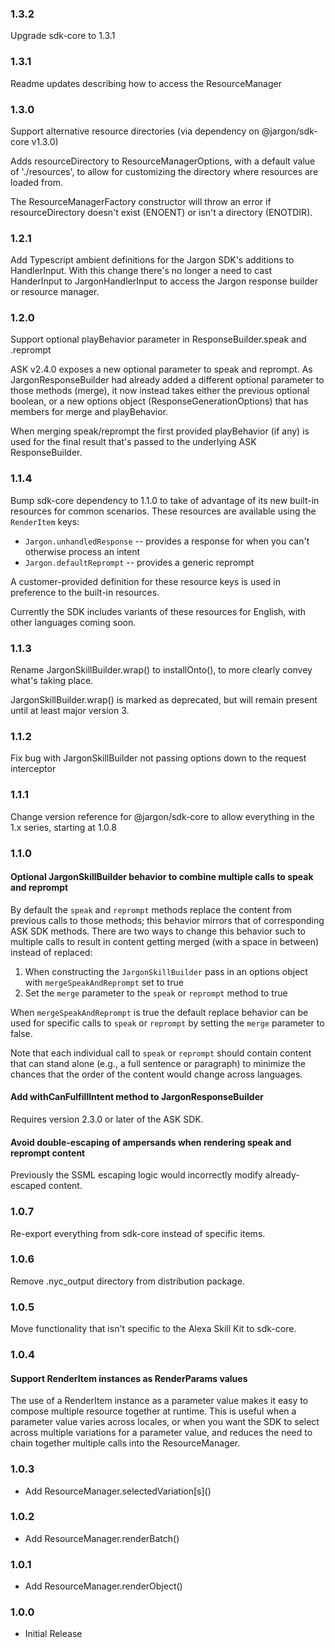 ### 1.3.2

Upgrade sdk-core to 1.3.1

### 1.3.1
Readme updates describing how to access the ResourceManager

### 1.3.0
Support alternative resource directories (via dependency on @jargon/sdk-core v1.3.0)

Adds resourceDirectory to ResourceManagerOptions, with a default value of './resources',
to allow for customizing the directory where resources are loaded from.

The ResourceManagerFactory constructor will throw an error if resourceDirectory doesn't
exist (ENOENT) or isn't a directory (ENOTDIR).

### 1.2.1
Add Typescript ambient definitions for the Jargon SDK's additions to HandlerInput. With this
change there's no longer a need to cast HanderInput to JargonHandlerInput to access the Jargon
response builder or resource manager.

### 1.2.0
Support optional playBehavior parameter in ResponseBuilder.speak and .reprompt

ASK v2.4.0 exposes a new optional parameter to speak and reprompt. As JargonResponseBuilder
had already added a different optional parameter to those methods (merge), it now instead
takes either the previous optional boolean, or a new options object (ResponseGenerationOptions)
that has members for merge and playBehavior.

When merging speak/reprompt the first provided playBehavior (if any) is used for the final result
that's passed to the underlying ASK ResponseBuilder.

### 1.1.4
Bump sdk-core dependency to 1.1.0 to take of advantage of its new built-in resources for common scenarios. These resources are available using the `RenderItem` keys:
* `Jargon.unhandledResponse` -- provides a response for when you can't otherwise process an intent
* `Jargon.defaultReprompt` -- provides a generic reprompt

A customer-provided definition for these resource keys is used in preference to the built-in resources.

Currently the SDK includes variants of these resources for English, with other languages coming soon.

### 1.1.3
Rename JargonSkillBuilder.wrap() to installOnto(), to more clearly convey what's taking place.

JargonSkillBuilder.wrap() is marked as deprecated, but will remain present until at least major
version 3.

### 1.1.2
Fix bug with JargonSkillBuilder not passing options down to the request interceptor

### 1.1.1
Change version reference for @jargon/sdk-core to allow everything in the 1.x series, starting at 1.0.8

### 1.1.0
#### Optional JargonSkillBuilder behavior to combine multiple calls to speak and reprompt
By default the `speak` and `reprompt` methods replace the content from previous calls to those methods; this behavior mirrors
that of corresponding ASK SDK methods. There are two ways to change this behavior such to multiple calls to result in content
getting merged (with a space in between) instead of replaced:
1. When constructing the `JargonSkillBuilder` pass in an options object with `mergeSpeakAndReprompt` set to true
2. Set the `merge` parameter to the `speak` or `reprompt` method to true

When `mergeSpeakAndReprompt` is true the default replace behavior can be used for specific calls to `speak` or `reprompt` by
setting the `merge` parameter to false.

Note that each individual call to `speak` or `reprompt` should contain content that can stand alone (e.g., a full sentence or
paragraph) to minimize the chances that the order of the content would change across languages.

#### Add withCanFulfillIntent method to JargonResponseBuilder
Requires version 2.3.0 or later of the ASK SDK.

#### Avoid double-escaping of ampersands when rendering speak and reprompt content
Previously the SSML escaping logic would incorrectly modify already-escaped content.

### 1.0.7
Re-export everything from sdk-core instead of specific items.

### 1.0.6
Remove .nyc_output directory from distribution package.

### 1.0.5
Move functionality that isn't specific to the Alexa Skill Kit to sdk-core.

### 1.0.4
#### Support RenderItem instances as RenderParams values

The use of a RenderItem instance as a parameter value makes it easy to compose multiple
resource together at runtime. This is useful when a parameter value varies across locales,
or when you want the SDK to select across multiple variations for a parameter value, and reduces
the need to chain together multiple calls into the  ResourceManager.

### 1.0.3
* Add ResourceManager.selectedVariation\[s\]()
### 1.0.2
* Add ResourceManager.renderBatch()
### 1.0.1
* Add ResourceManager.renderObject()
### 1.0.0
* Initial Release